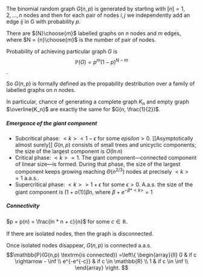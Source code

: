 The binomial random graph $G(n,p)$  is generated by starting with $[n] = {1,2,...,n}$ nodes and then for each pair of nodes $i, j$ we independently add an edge $ij$ in G with probability $p$.

There are ${N}\choose{m}$ labelled graphs on $n$ nodes and $m$ edges, where $N = {n}\choose{m}$ is the number of pair of nodes.

Probability of achieving particular graph $G$ is 
$$\mathbb{P}(G) = p^m(1-p)^{N-m}$$.

So $G(n,p)$ is formally defined as the propability destribution over a family of labelled graphs on *n* nodes.

In particular, chance of generating a complete graph $K_n$ and empty graph $\overline{K_n}$  are exactly the same for $G(n, \frac{1}{2})$. 


##### Emergence of the giant component

- Subcritical phase: $<k> < 1 - \epsilon$ for some $epsilon > 0$. [[Asymptotically almost surely]] $G(n,p)$ consists of small trees and unicyclic components; the size of the largest component is $O(\ln n)$
- Critical phase: $<k> = 1$. The giant component—connected component of linear size—is formed. During that phase, the size of the largest component keeps growing reaching $\Theta(n^{2/3})$ nodes at precisely $<k>=1$ a.a.s..
- Supercritical phase: $<k> > 1 + \epsilon$ for some $\epsilon > 0$. A.a.s. the size of the giant component is $(1+ o(1)) \beta n$, where $\beta + e^{- \beta * <k>}=1$


##### Connectivity 
$p = p(n) = \frac{ln * n + c}{n}$ for some $c \in \mathbb{R}$.

If there are isolated nodes, then the graph is disconnected.

Once isolated nodes disappear, $G(n,p)$ is connected a.a.s.
$$\mathbb{P}(G(n,p) \textrm{is connected}) =\left\{ \begin{array}{ll}      0 & if c \rightarrow - \inf \\ e^{-e^{-c}} & if c \in \mathbb{R} \\ 1 & if c \in \inf \\ \end{array}  \right. $$